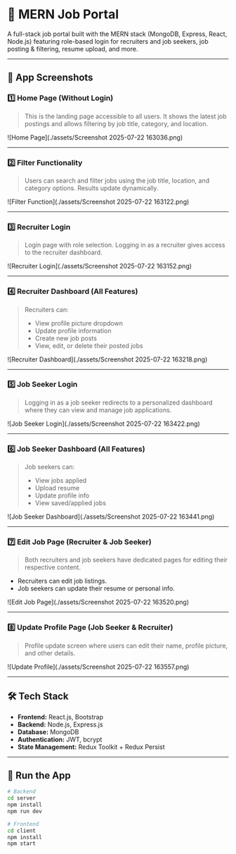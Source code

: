 # 💼 MERN Job Portal

A full-stack job portal built with the MERN stack (MongoDB, Express, React, Node.js) featuring role-based login for recruiters and job seekers, job posting & filtering, resume upload, and more.

---

## 📸 App Screenshots

### 1️⃣ Home Page (Without Login)
> This is the landing page accessible to all users. It shows the latest job postings and allows filtering by job title, category, and location.

![Home Page](./assets/Screenshot 2025-07-22 163036.png)

---

### 2️⃣ Filter Functionality
> Users can search and filter jobs using the job title, location, and category options. Results update dynamically.

![Filter Function](./assets/Screenshot 2025-07-22 163122.png)

---

### 3️⃣ Recruiter Login
> Login page with role selection. Logging in as a recruiter gives access to the recruiter dashboard.

![Recruiter Login](./assets/Screenshot 2025-07-22 163152.png)

---

### 4️⃣ Recruiter Dashboard (All Features)
> Recruiters can:
> - View profile picture dropdown
> - Update profile information
> - Create new job posts
> - View, edit, or delete their posted jobs

![Recruiter Dashboard](./assets/Screenshot 2025-07-22 163218.png)

---

### 5️⃣ Job Seeker Login
> Logging in as a job seeker redirects to a personalized dashboard where they can view and manage job applications.

![Job Seeker Login](./assets/Screenshot 2025-07-22 163422.png)

---

### 6️⃣ Job Seeker Dashboard (All Features)
> Job seekers can:
> - View jobs applied
> - Upload resume
> - Update profile info
> - View saved/applied jobs

![Job Seeker Dashboard](./assets/Screenshot 2025-07-22 163441.png)

---

### 7️⃣ Edit Job Page (Recruiter & Job Seeker)
> Both recruiters and job seekers have dedicated pages for editing their respective content.

- Recruiters can edit job listings.
- Job seekers can update their resume or personal info.

![Edit Job Page](./assets/Screenshot 2025-07-22 163520.png)

---

### 8️⃣ Update Profile Page (Job Seeker & Recruiter)
> Profile update screen where users can edit their name, profile picture, and other details.

![Update Profile](./assets/Screenshot 2025-07-22 163557.png)

---

## 🛠️ Tech Stack

- **Frontend:** React.js, Bootstrap
- **Backend:** Node.js, Express.js
- **Database:** MongoDB
- **Authentication:** JWT, bcrypt
- **State Management:** Redux Toolkit + Redux Persist

---

## 🚀 Run the App

```bash
# Backend
cd server
npm install
npm run dev

# Frontend
cd client
npm install
npm start
